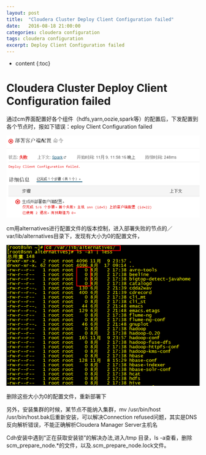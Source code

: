 ```yaml
---
layout: post
title:  "Cloudera Cluster Deploy Client Configuration failed"
date:   2016-08-18 21:00:00
categories: cloudera configuration
tags: cloudera configuration
excerpt: Deploy Client Configuration failed
---
```


* content
{:toc}

# Cloudera Cluster Deploy Client Configuration failed

通过cm界面配置好各个组件（hdfs,yarn,oozie,spark等）的配置后，下发配置到各个节点时，报如下错误：eploy Client Configuration failed

![deployClientConfigrationFailed](/img/deployclient.png)


cm用alternatives进行配置文件的版本控制，进入部署失败的节点的／var/lib/alternatives目录下，发现有大小为0的配置文件，

![alternatives](/img/alternatives.png)

删除这些大小为0的配置文件，重新部署下

另外，安装集群的时候，某节点不能纳入集群，mv /usr/bin/host /usr/bin/host.bak后重新安装，可以解决Connection refused问题，其实是DNS反向解析错误，不能正确解析Cloudera Manager Server主机名

Cdh安装中遇到“正在获取安装锁”的解决办法,进入/tmp 目录，ls -a查看，删除scm_prepare_node.*的文件，以及.scm_prepare_node.lock文件。